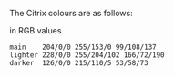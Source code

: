 The Citrix colours are as follows:

in RGB values

```
main    204/0/0 255/153/0 99/108/137
lighter 228/0/0 255/204/102 166/72/190
darker  126/0/0 215/110/5 53/58/73
```